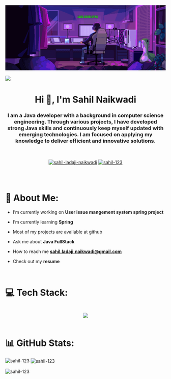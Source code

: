 <img src="sahil-background-github-ezgif.com-added-text.gif" alt="Mokkapps GitHub README header image">

![](https://visitcount.itsvg.in/api?id=sahil-123&icon=0&color=0)

<h1 align="center">Hi 👋, I'm Sahil Naikwadi</h1>
<h3 align="center"> 
I am a Java developer with a background in computer science engineering. Through various projects, I have developed strong Java skills and continuously keep myself updated with emerging technologies. I am focused on applying my knowledge to deliver efficient and innovative solutions.
</h3>
<br>
<p align="center">
<a href="https://linkedin.com/in/sahil-ladaji-naikwadi" target="blank"><img align="center" src="https://raw.githubusercontent.com/rahuldkjain/github-profile-readme-generator/master/src/images/icons/Social/linked-in-alt.svg" alt="sahil-ladaji-naikwadi" height="30" width="40" /></a>
<a href="https://www.leetcode.com/sahil-123" target="blank"><img align="center" src="https://raw.githubusercontent.com/rahuldkjain/github-profile-readme-generator/master/src/images/icons/Social/leet-code.svg" alt="sahil-123" height="30" width="40" /></a>
</p>

<br>
<br>

# 💫 About Me:

- I’m currently working on **User issue mangement system spring project**

- I’m currently learning **Spring**

- Most of my projects are available at github

- Ask me about **Java FullStack**

- How to reach me <a href="mailto:sahil.ladaji.naikwadi@gmail.com">
   **sahil.ladaji.naikwadi@gmail.com**
  </a> 

- Check out my **resume**

</br>

# 💻 Tech Stack:

<br/>
<div align="center">
    <img src="https://skillicons.dev/icons?i=bootstrap,css,git,github,html,js,mongodb,mysql,python,react,redis,spring" />
</div>

</br>

# 📊 GitHub Stats:
<p><img align="left" src="https://github-readme-stats.vercel.app/api/top-langs?username=sahil-123&show_icons=true&locale=en&layout=compact" alt="sahil-123" /></p>

<p>&nbsp;<img align="center" src="https://github-readme-stats.vercel.app/api?username=sahil-123&show_icons=true&locale=en" alt="sahil-123" /></p>

<p><img align="center" src="https://github-readme-streak-stats.herokuapp.com/?user=sahil-123&" alt="sahil-123" /></p>

